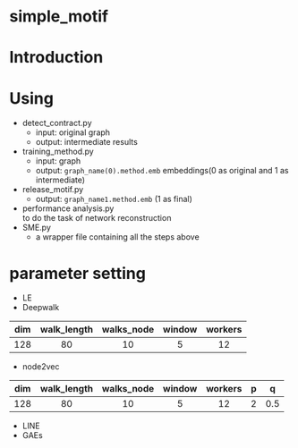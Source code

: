 # simple_motif

# Introduction

# Using
+ detect_contract.py
    + input: original graph
    + output: intermediate results
+ training_method.py
    + input: graph
    + output: `graph_name(0).method.emb` embeddings(0 as original and 1 as intermediate)
+ release_motif.py
    + output: `graph_name1.method.emb` (1 as final)
+ performance analysis.py<br>
to do the task of network reconstruction
+ SME.py
    + a wrapper file containing all the steps above

# parameter setting
+ LE
+ Deepwalk<br>

| dim | walk_length| walks_node| window| workers|
|:---:|:---:|:---:|:---:|:---:|
| 128 | 80 | 10 | 5 | 12 |

+ node2vec<br>

| dim | walk_length| walks_node| window |workers|p|q|
|:---:|:---:|:---:|:---:|:---:|:---:|:---:|
| 128 | 80 | 10 | 5 | 12 | 2 | 0.5 |

+ LINE
+ GAEs
